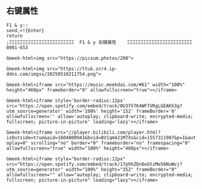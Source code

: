 ## 右键属性

```
F1 & y::
send,<!{Enter}
return
;ΞΞΞΞΞΞΞΞΞΞΞΞΞΞΞΞΞΞΞΞΞΞΞΞ  F1 & y 右键属性    ΞΞΞΞΞΞΞΞΞΞΞΞΞΞΞΞΞΞΞΞΞΞΞΞ 0001-653
```

`Gmeek-html<img src="https://picsum.photos/200">`

`Gmeek-html<img src="https://ttuk.zcr4.ip-ddns.com/imgss/20250510211754.png">`

`Gmeek-html<iframe src="https://music.meekdai.com/#61" width="100%" height="460px" frameborder="0" allowfullscreen="true"></iframe>`

`Gmeek-html<iframe style='border-radius:12px' src='https://open.spotify.com/embed/track/0U3fV7K4WFfVRgLGEAKh3g?utm_source=generator' width='100%' height='152' frameBorder='0' allowfullscreen='' allow='autoplay; clipboard-write; encrypted-media; fullscreen; picture-in-picture' loading='lazy'></iframe>`

`Gmeek-html<iframe src="//player.bilibili.com/player.html?isOutside=true&aid=1604800941&bvid=BV1qm421M7Xs&cid=1557311907&p=1&autoplay=0" scrolling="no" border="0" frameborder="no" framespacing="0" allowfullscreen="true" width="100%" height="460px"></iframe>`

`Gmeek-html<iframe style="border-radius:12px" src="https://open.spotify.com/embed/track/17phhZDn6oGtzMe56NuWvj?utm_source=generator" width="100%" height="352" frameBorder="0" allowfullscreen="" allow="autoplay; clipboard-write; encrypted-media; fullscreen; picture-in-picture" loading="lazy"></iframe>`
